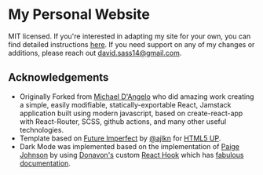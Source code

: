 # My Personal Website

MIT licensed. If you're interested in adapting my site for your own, you can find detailed
instructions [here](https://github.com/mldangelo/personal-site#readme). If you need support on any of my changes or additions, please reach out
david.sass14@gmail.com.

## Acknowledgements

* Originally Forked from [Michael D'Angelo](https://github.com/mldangelo/personal-site) who did amazing work creating a simple, easily modifiable,
  statically-exportable React, Jamstack application built using modern javascript, based on create-react-app with React-Router, SCSS, github actions,
  and many other useful technologies.
* Template based on [Future Imperfect](https://html5up.net/future-imperfect) by [@ajlkn](https://github.com/ajlkn)
  for [HTML5 UP](https://html5up.net/).
* Dark Mode was implemented based on the implementation of [Paige Johnson](https://github.com/Paigej/portfolio-site) by
  using [Donavon's](https://github.com/donavon) custom [React Hook](https://reactjs.org/docs/hooks-overview.html) which
  has [fabulous documentation](https://github.com/donavon/use-dark-mode). 
